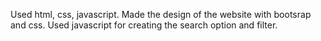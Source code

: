 Used html, css, javascript.
Made the design of the website with bootsrap and css.
Used javascript for creating the search option and filter.

